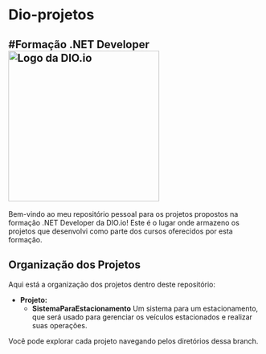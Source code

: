 # Dio-projetos
#Formação .NET Developer
<img src="https://hermes.dio.me/tracks/169e3d0f-263a-4efb-86c5-244bdf1ce8d6.png" alt="Logo da DIO.io" width="300">
---
Bem-vindo ao meu repositório pessoal para os projetos propostos na formação .NET Developer da DIO.io! Este é o lugar onde armazeno os projetos que desenvolvi como parte dos cursos oferecidos por esta formação.

## Organização dos Projetos
Aqui está a organização dos projetos dentro deste repositório:

- **Projeto:**
  - **SistemaParaEstacionamento** Um sistema para um estacionamento, que será usado para gerenciar os veículos estacionados e realizar suas operações.
    
Você pode explorar cada projeto navegando pelos diretórios dessa branch.
